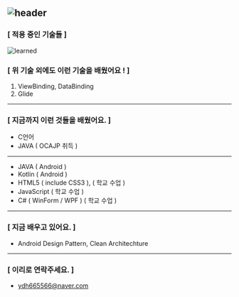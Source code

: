 ![header](https://capsule-render.vercel.app/api?type=wave&color=gradient&height=250&section=header&text=안녕하세요%20%20👋&fontSize=60&fontAlignY=35)
---------------------------------------------------

### [ 적용 중인 기술들 ]

![learned](https://user-images.githubusercontent.com/66651059/110414095-94a10480-80d2-11eb-840f-0a23602328ab.png)

### [ 위 기술 외에도 이런 기술을 배웠어요 ! ]

1. ViewBinding, DataBinding
2. Glide

---------------------------------------------------

### [ 지금까지 이런 것들을 배웠어요. ]

- C언어
- JAVA ( OCAJP 취득 )

---------------------------------------------------

- JAVA ( Android )
- Kotlin ( Android )
- HTML5 ( include CSS3 ), ( 학교 수업 )
- JavaScript ( 학교 수업 )
- C# ( WinForm / WPF ) ( 학교 수업 )

---------------------------------------------------

### [ 지금 배우고 있어요. ]

- Android Design Pattern, Clean Architechture

---------------------------------------------------

### [ 이리로 연락주세요. ]

- ydh665566@naver.com

